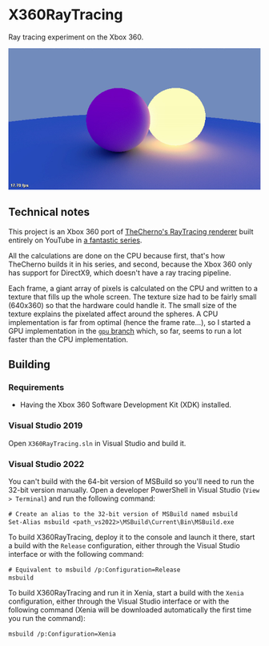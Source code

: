 # X360RayTracing

Ray tracing experiment on the Xbox 360.

![Ray traced spheres](./resources/screenshots/spheres.jpg)

## Technical notes

This project is an Xbox 360 port of [TheCherno's RayTracing renderer](https://github.com/TheCherno/RayTracing) built entirely on YouTube in [a fantastic series](https://www.youtube.com/playlist?list=PLlrATfBNZ98edc5GshdBtREv5asFW3yXl).

All the calculations are done on the CPU because first, that's how TheCherno builds it in his series, and second, because the Xbox 360 only has support for DirectX9, which doesn't have a ray tracing pipeline.

Each frame, a giant array of pixels is calculated on the CPU and written to a texture that fills up the whole screen. The texture size had to be fairly small (640x360) so that the hardware could handle it. The small size of the texture explains the pixelated affect around the spheres. A CPU implementation is far from optimal (hence the frame rate...), so I started a GPU implementation in the [`gpu` branch](https://github.com/ClementDreptin/X360RayTracing/tree/gpu) which, so far, seems to run a lot faster than the CPU implementation.

## Building

### Requirements

-   Having the Xbox 360 Software Development Kit (XDK) installed.

### Visual Studio 2019

Open `X360RayTracing.sln` in Visual Studio and build it.

### Visual Studio 2022

You can't build with the 64-bit version of MSBuild so you'll need to run the 32-bit version manually. Open a developer PowerShell in Visual Studio (`View > Terminal`) and run the following command:

```PS1
# Create an alias to the 32-bit version of MSBuild named msbuild
Set-Alias msbuild <path_vs2022>\MSBuild\Current\Bin\MSBuild.exe
```

To build X360RayTracing, deploy it to the console and launch it there, start a build with the `Release` configuration, either through the Visual Studio interface or with the following command:

```PS1
# Equivalent to msbuild /p:Configuration=Release
msbuild
```

To build X360RayTracing and run it in Xenia, start a build with the `Xenia` configuration, either through the Visual Studio interface or with the following command (Xenia will be downloaded automatically the first time you run the command):

```PS1
msbuild /p:Configuration=Xenia
```
